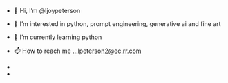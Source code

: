 - 👋 Hi, I’m @ljoypeterson
- 👀 I’m interested in python, prompt engineering, generative ai and fine art
- 🌱 I’m currently learning python

- 📫 How to reach me ...lpeterson2@ec.rr.com
- 
- 

<!---
ljoypeterson/ljoypeterson is a ✨ special ✨ repository because its `README.md` (this file) appears on your GitHub profile.
You can click the Preview link to take a look at your changes.
--->
